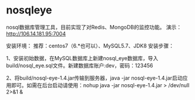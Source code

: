 # nosqleye
nosql数据库管理工具，目前实现了对Redis、MongoDB的监控功能。
演示：http://106.14.181.95:7004

安装环境：
推荐：centos7（6.*也可以）、MySQL5.7、JDK8
安装步骤：

1、安装初始数据，在MySQL数据库上新建nosql_eye数据库，导入build/nosql_eye.sql文件。新建数据库账户:dev，密码：123456

2、将build/nosql-eye-1.4.jar传输到服务器，java -jar nosql-eye-1.4.jar启动应用即可。如需在后台启动请使用：nohup java -jar nosql-eye-1.4.jar > /dev/null 2>&1 &

